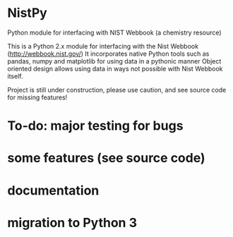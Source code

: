 # NistPy
Python module for interfacing with NIST Webbook (a chemistry resource)

This is a Python 2.x module for interfacing with the Nist Webbook (http://webbook.nist.gov/)
It incorporates native Python tools such as pandas, numpy and matplotlib for using data in a pythonic manner
Object oriented design allows using data in ways not possible with Nist Webbook itself.

Project is still under construction, please use caution, and see source code for missing features!

# To-do:	major testing for bugs
#		some features (see source code)
#		documentation
#		migration to Python 3